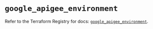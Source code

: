 # `google_apigee_environment`

Refer to the Terraform Registry for docs: [`google_apigee_environment`](https://registry.terraform.io/providers/hashicorp/google/4.85.0/docs/resources/apigee_environment).
